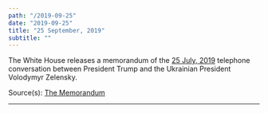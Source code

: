 ```yaml
---
path: "/2019-09-25"
date: "2019-09-25"
title: "25 September, 2019"
subtitle: ""
---
```


The White House releases a memorandum of the <a href="#2019-07-25">25 July, 2019</a> telephone conversation between President Trump and the Ukrainian President Volodymyr Zelensky.

<span class="sources">
Source(s): <a href="https://www.whitehouse.gov/wp-content/uploads/2019/09/Unclassified09.2019.pdf" target="_blank" rel="noopener noreferrer">The Memorandum</a>
</span>

---

<tweet id="1176874772736749569"></tweet>
